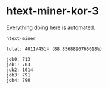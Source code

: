 # htext-miner-kor-3

Everything doing here is automated.

```
htext-miner

total: 4011/4514 (88.8568896765618%)

job0: 713
job1: 703
job2: 1014
job3: 791
job4: 790
```